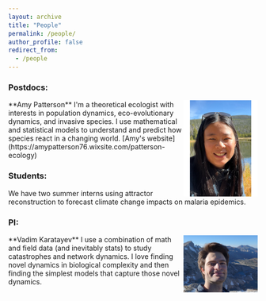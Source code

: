 ```yaml
---
layout: archive
title: "People"
permalink: /people/
author_profile: false
redirect_from:
  - /people
---
```


<h3> Postdocs:</h3>

<img align="right" width="150" src="/files/amy_lake.pdf">
**Amy Patterson** I'm a theoretical ecologist with interests in population dynamics, eco-evolutionary dynamics, and invasive species. I use mathematical and statistical models to understand and predict how species react in a changing world.
[Amy's website](https://amypatterson76.wixsite.com/patterson-ecology)

<h3> Students:</h3>

We have two summer interns using attractor reconstruction to forecast climate change impacts on malaria epidemics.

<h3> PI:</h3>

<img align="right" width="150" src="/files/vadimProfile.JPG">
**Vadim Karatayev** I use a combination of math and field data (and inevitably stats) to study catastrophes and network dynamics. I love finding novel dynamics in biological complexity and then finding the simplest models that capture those novel dynamics.

